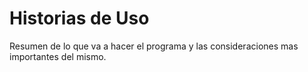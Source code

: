 # Historias de Uso

Resumen de lo que va a hacer el programa y las consideraciones mas importantes del mismo.
